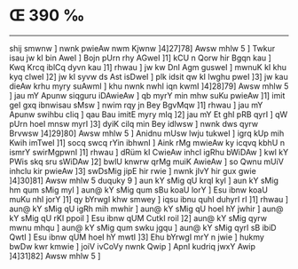 # Œ 390 ‰
---
shij smwnw ] nwnk pwieAw nwm Kjwnw ]4]27]78] Awsw mhlw 5 ]
Twkur isau jw kI bin AweI ] Bojn pUrn rhy AGweI ]1] kCU n Qorw hir
Bgqn kau ] Kwq Krcq iblCq dyvn kau ]1] rhwau ] jw kw DnI Agm
gusweI ] mwnuK kI khu kyq clweI ]2] jw kI syvw ds Ast isDweI ]
plk idsit qw kI lwghu pweI ]3] jw kau dieAw krhu myry suAwmI ] khu
nwnk nwhI iqn kwmI ]4]28]79] Awsw mhlw 5 ] jau mY Apunw
siqguru iDAwieAw ] qb myrY min mhw suKu pwieAw ]1] imit geI gxq
ibnwisau sMsw ] nwim rqy jn Bey BgvMqw ]1] rhwau ] jau mY Apunw
swihbu cIiq ] qau Bau imitE myry mIq ]2] jau mY Et ghI pRB qyrI ] qW
pUrn hoeI mnsw myrI ]3] dyiK cilq min Bey idlwsw ] nwnk dws qyrw
Brvwsw ]4]29]80] Awsw mhlw 5 ] Anidnu mUsw lwju tukweI ] igrq
kUp mih Kwih imTweI ]1] socq swcq rYin ibhwnI ] Aink rMg mwieAw
ky icqvq kbhU n ismrY swirMgpwnI ]1] rhwau ] dRüm kI CwieAw inhcl
igRhu bWiDAw ] kwl kY PWis skq sru sWiDAw ]2] bwlU knwrw qrMg muiK
AwieAw ] so Qwnu mUiV inhclu kir pwieAw ]3] swDsMig jipE hir rwie
] nwnk jIvY hir gux gwie ]4]30]81] Awsw mhlw 5 duquky 9 ] aun kY
sMig qU krqI kyl ] aun kY sMig hm qum sMig myl ] aun@ kY sMig qum sBu
koaU lorY ] Esu ibnw koaU muKu nhI jorY ]1] qy bYrwgI khw smwey ] iqsu
ibnu quhI duhyrI rI ]1] rhwau ] aun@ kY sMig qU igRh mih mwhir ] aun@ kY
sMig qU hoeI hY jwhir ] aun@ kY sMig qU rKI ppoil ] Esu ibnw qUM CutkI roil
]2] aun@ kY sMig qyrw mwnu mhqu ] aun@ kY sMig qum swku jgqu ] aun@ kY
sMig qyrI sB ibiD QwtI ] Esu ibnw qUM hoeI hY mwtI ]3] Ehu bYrwgI mrY n
jwie ] hukmy bwDw kwr kmwie ] joiV ivCoVy nwnk Qwip ] ApnI kudriq
jwxY Awip ]4]31]82] Awsw mhlw 5 ]
####
